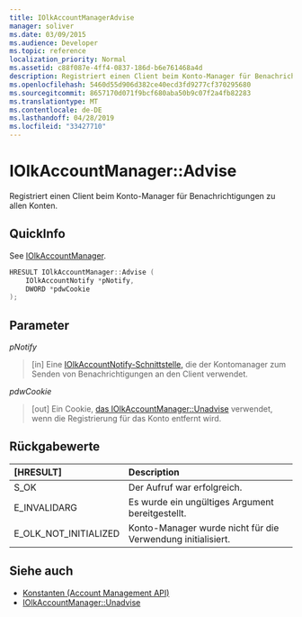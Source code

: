 ```yaml
---
title: IOlkAccountManagerAdvise
manager: soliver
ms.date: 03/09/2015
ms.audience: Developer
ms.topic: reference
localization_priority: Normal
ms.assetid: c88f087e-4ff4-0837-186d-b6e761468a4d
description: Registriert einen Client beim Konto-Manager für Benachrichtigungen zu allen Konten.
ms.openlocfilehash: 5460d55d906d382ce40ecd3fd9277cf370295680
ms.sourcegitcommit: 8657170d071f9bcf680aba50b9c07f2a4fb82283
ms.translationtype: MT
ms.contentlocale: de-DE
ms.lasthandoff: 04/28/2019
ms.locfileid: "33427710"
---
```

# <a name="iolkaccountmanageradvise"></a>IOlkAccountManager::Advise

Registriert einen Client beim Konto-Manager für Benachrichtigungen zu allen Konten.
  
## <a name="quick-info"></a>QuickInfo

See [IOlkAccountManager](iolkaccountmanager.md).
  
```cpp
HRESULT IOlkAccountManager::Advise (  
    IOlkAccountNotify *pNotify, 
    DWORD *pdwCookie 
);
```

## <a name="parameters"></a>Parameter

_pNotify_
  
> [in] Eine [IOlkAccountNotify-Schnittstelle,](iolkaccountnotify.md) die der Kontomanager zum Senden von Benachrichtigungen an den Client verwendet. 
    
_pdwCookie_
  
> [out] Ein Cookie, [das IOlkAccountManager::Unadvise](iolkaccountmanager-unadvise.md) verwendet, wenn die Registrierung für das Konto entfernt wird. 
    
## <a name="return-values"></a>Rückgabewerte

|**[HRESULT]**|**Description**|
|:-----|:-----|
|S_OK  <br/> |Der Aufruf war erfolgreich.  <br/> |
|E_INVALIDARG  <br/> |Es wurde ein ungültiges Argument bereitgestellt.  <br/> |
|E_OLK_NOT_INITIALIZED  <br/> |Konto-Manager wurde nicht für die Verwendung initialisiert.  <br/> |
   
## <a name="see-also"></a>Siehe auch

- [Konstanten (Account Management API)](constants-account-management-api.md)  
- [IOlkAccountManager::Unadvise](iolkaccountmanager-unadvise.md)

